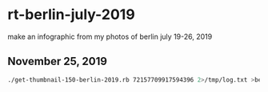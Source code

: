 # rt-berlin-july-2019
make an infographic from my photos of berlin july 19-26, 2019
## November 25, 2019

```bash
./get-thumbnail-150-berlin-2019.rb 72157709917594396 2>/tmp/log.txt >berlin2019-url-150x150.txt
```
